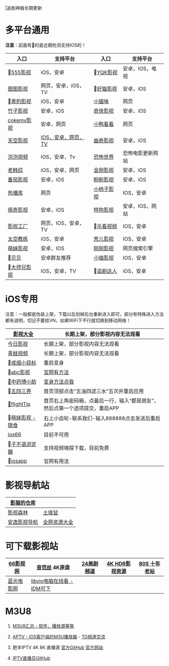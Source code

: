 |追剧神器长期更新

# 多平台通用

**注意**：前面有🍎的是近期检测支持IOS的！

|**入口**|**支持平台**|**入口**|**支持平台**|
|-|-|-|-|
|🍎[555影视](https://555kan.net/)|iOS，安卓|🍎[YQK影视](https://yqk10.app/)|安卓，IOS，电视|
|[图图影视](https://tt58.tv/)|网页，安卓，iOS，TV|🍎[好猫影视](https://haomao.app/)|安卓，iOS|
|🍎[黑豹影视](http://heib.cc/)|iOS，安卓|[小猫咪](https://xmaomi.top/)|网页|
|[竹子影视](https://www.zhuzi.app/)|安卓，iOS|[奇侠影视](https://www.qixia.me/)|安卓，iOS|
|[cokemv影视](https://cokemv.me/)|安卓，网页|[小鸭看看](https://xiaoyakankan.com/)|网页|
|[天空影视](http://www.tkznp1.com/)|[IOS，安卓，网页，TV](https://tkznp9.com/)|[曲奇影视](https://www.quqi.tv/)|安卓，iOS|
|[泡泡视频](https://www.ppsp.pro)|IOS，安卓，Tv|[恐怖世界](https://www.840f.com/)| 恐怖电影更新网站 |
|[老韩综](http://app.hanjulao.com/)|iOS，安卓，网页|[金刚影视](https://jingang.tv)|安卓，iOS|
|[番茄影视](https://www.fq88.app/)|安卓，iOS|[盼盼影视](https://panpan.la/)|安卓，iOS|
|[热播库](https://www.reboku.com/)|网页|[小柿子影视](https://xszys.com/)|IOS，安卓|
|[佩奇影视](http://peiqi.tv/)|安卓，iOS|[特狗影视](https://www.tegouys.com/app/)|安卓，IOS，网站|
|[影视工厂](https://www.ysgcapp.com/)|网页，IOS，安卓，TV|🍎[乐看视频](https://lekan.app/)|IOS，安卓|
|[太空教练](https://www.tkapp.vip)|iOS，安卓|[壳儿影视](https://keer.app/)|IOS，安卓|
|[萌妹影视](https://www.damengmei.com/)|安卓，IOS|[刚刚影视](https://yingyingtv.cn)|网页搜索引擎|
|🤖[贝贝](https://aming.lanzouf.com/iVrKe0ug0e6h)|安卓群友推荐|[小喵影视](https://www.littlemeow.bio/)|IOS，安卓|
|🍎[大师兄影视](https://dsxys.pro/app/)|IOS，安卓，TV|🍎[追剧达人](https://zjdr.cf/)|iOS，安卓|

# iOS专用

注意：一般都是伪装上架，下载以后划掉后台重新进入即可，部分有特殊进入方法都有说明，切记不要挂VN，如果WiFi下不行就切换到移动网络！

| [影视大全](https://apps.apple.com/cn/app/id1135798414#?platform=iphone) | 长期上架，部分影视内容无法观看                               |
| ------------------------------------------------------------ | ------------------------------------------------------------ |
| [今日影视](https://apps.apple.com/cn/app/id1322243737)       | 长期上架，部分影视内容无法观看                               |
| [青蛙视频](https://apps.apple.com/cn/app/id1533237016)       | 长期上架，部分影视内容无法观看                               |
| 🍎[戒烟小目标](https://apps.apple.com/cn/app/id6446343423)    | 重启变身                                                     |
| 🍎[abc影视](https://abc33.me/)                                | [官网有方法](https://apps.apple.com/cn/app/id1672833880)     |
| [🍎中药博小助](https://apps.apple.com/cn/app/id6447424627)    | [变身方法点我](https://baijiahao.baidu.com/bjh/picproxy?param=QHKUgKYKEHtWGXkfbn1HkCZ7%2BSUP0MgE2c1HMWAQZFC5bh0%2FeCj7EIScHUBMc7%2BmmPqLi%2B3p99NBy3nZ9QqMD5P8i3gK1wPmfozcxeqVa405b314iku0%2Fo54bJIQ933f) |
| 🍎[五四三养](https://apps.apple.com/app/id6448886574)         | 首页顶部点击“五油四滤三水”五次并重启应用                     |
| [🍎flightTip](https://apps.apple.com/cn/app/id6444903359)     | 首页右上角密码箱，点最后一行，输入“都是朋友”，然后点第一个选项提交，重启APP |
| 🍎[萌妹影视 - 随食](https://apps.apple.com/us/app/%E9%9A%8F%E9%A3%9F-%E5%86%B3%E6%8B%A9%E6%AF%8F%E5%A4%A9%E5%81%9A%E4%BB%80%E4%B9%88%E8%8F%9C/id6446951296?l=zh) | 右上小齿轮-联系我们-输入888888点击发送后重启APP              |
| [ios66](https://ios66.me/)                                   | 目前不可用                                                   |
| 🍎[子不语浏览器](https://apps.apple.com/cn/app/id6448232078)  | 支持视频嗅探下载，目前免费                                   |
| 🍎[iosapp](https://iospp.me/#)                                | 官网有用法                                                   |

# 影视导航站

|[影猫的仓库](https://ymck.me/)||
|-|-|
|[影视森林](https://www.549.tv/)|[土拨鼠](https://www.tbsdy.com/)|
|[安逸影视导航](https://anee.cc/)|[全网资源大全](https://yl158.wss.cc/article/detail/a0eenyliikj)|

# 可下载影视站

|[66影视网](https://www.66yingshi.com/)|[音范丝](https://www.yinfans.me/) 4K原盘|[24美剧频道](https://24pindao.tv/)|[4K HDR影视资源](https://www.4khdr.cn/)|[80S 十年老站](https://y80s.tv/movie/search/)|
|-|-|-|-|-|
|[蓝光电影网](http://www.languangdy.com/)|[libvio电脑在线看 - IDM可下](https://www.libvio.me/)||||

# M3U8

1. [M3U8汇总 - 软件，播放源等等](https://github.com/imDazui/Tvlist-awesome-m3u-m3u8)

2. [APTV - IOS客户端的M3U播放器](https://apps.apple.com/cn/app/aptv/id1630403500) - [TG频道交流](https://t.me/AptvPlayer)

3. 肥羊IPTV 4K 8K 直播源 [官方GitHub](https://github.com/youshandefeiyang/IPTV) [官方网站](https://zb.v1.mk/)

4. [IPTV直播员GitHub](https://github.com/fanmingming/live)

